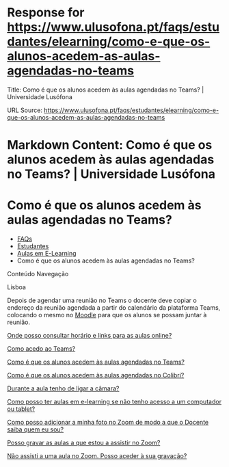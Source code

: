 # Response for https://www.ulusofona.pt/faqs/estudantes/elearning/como-e-que-os-alunos-acedem-as-aulas-agendadas-no-teams

Title: Como é que os alunos acedem às aulas agendadas no Teams? | Universidade Lusófona

URL Source: https://www.ulusofona.pt/faqs/estudantes/elearning/como-e-que-os-alunos-acedem-as-aulas-agendadas-no-teams

Markdown Content:
Como é que os alunos acedem às aulas agendadas no Teams? | Universidade Lusófona
===============

 

Como é que os alunos acedem às aulas agendadas no Teams?
========================================================

*   [FAQs](https://www.ulusofona.pt/faqs/)
*   [Estudantes](https://www.ulusofona.pt/faqs/estudantes)
*   [Aulas em E-Learning](https://www.ulusofona.pt/faqs/estudantes/elearning)
*   Como é que os alunos acedem às aulas agendadas no Teams?

[](https://www.ulusofona.pt/)

Conteúdo Navegação

Lisboa

Depois de agendar uma reunião no Teams o docente deve copiar o endereço da reunião agendada a partir do calendário da plataforma Teams, colocando o mesmo no [Moodle](https://moodle.ensinolusofona.pt/) para que os alunos se possam juntar à reunião.

[Onde posso consultar horário e links para as aulas online?](https://www.ulusofona.pt/faqs/estudantes/elearning/onde-posso-consultar-horario-e-links-para-as-aulas-online)

[Como acedo ao Teams?](https://www.ulusofona.pt/faqs/estudantes/elearning/como-acedo-ao-teams)

[Como é que os alunos acedem às aulas agendadas no Teams?](https://www.ulusofona.pt/faqs/estudantes/elearning/como-e-que-os-alunos-acedem-as-aulas-agendadas-no-teams)

[Como é que os alunos acedem às aulas agendadas no Colibri?](https://www.ulusofona.pt/faqs/estudantes/elearning/como-e-que-os-alunos-acedem-as-aulas-agendadas-no-colibri)

[Durante a aula tenho de ligar a câmara?](https://www.ulusofona.pt/faqs/estudantes/elearning/durante-a-aula-tenho-de-ligar-a-camara)

[Como posso ter aulas em e-learning se não tenho acesso a um computador ou tablet?](https://www.ulusofona.pt/faqs/estudantes/elearning/como-posso-a-ter-aulas-em-e-learning-se-nao-tenho-acesso-a-um-computador-ou-tablet)

[Como posso adicionar a minha foto no Zoom de modo a que o Docente saiba quem eu sou?](https://www.ulusofona.pt/faqs/estudantes/elearning/como-posso-adicionar-a-minha-foto-no-zoom-de-modo-a-que-o-docente-saiba-quem-eu-sou)

[Posso gravar as aulas a que estou a assistir no Zoom?](https://www.ulusofona.pt/faqs/estudantes/elearning/posso-gravar-as-aulas-a-que-estou-a-assistir-no-zoom)

[Não assisti a uma aula no Zoom. Posso aceder à sua gravação?](https://www.ulusofona.pt/faqs/estudantes/elearning/nao-assisti-a-uma-aula-no-zoom-posso-aceder-a-sua-gravacao)

